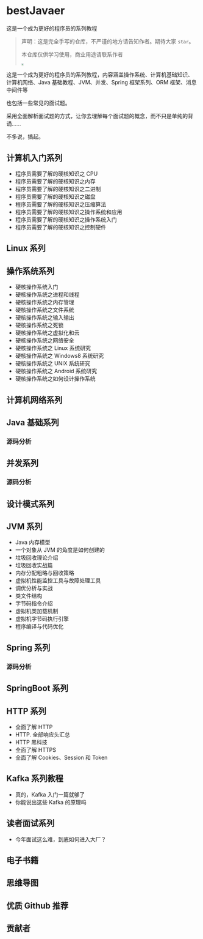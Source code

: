 # bestJavaer
这是一个成为更好的程序员的系列教程

>声明：这是完全手写的仓库，不严谨的地方请告知作者。期待大家 `star`。
>
>本仓库仅供学习使用，商业用途请联系作者
>
><img src="https://raw.githubusercontent.com/crisxuan/bestJavaer/master/qcode/cxuancode.jpeg" style="zoom:33%;" />
>
>

这是一个成为更好的程序员的系列教程，内容涵盖操作系统、计算机基础知识、 计算机网络、Java 基础教程、JVM、并发、Spring 框架系列、ORM 框架、消息中间件等

也包括一些常见的面试题。

采用全面解析面试题的方式，让你去理解每个面试题的概念，而不只是单纯的背诵...... 

不多说，搞起。

## 计算机入门系列

* 程序员需要了解的硬核知识之 CPU
* 程序员需要了解的硬核知识之内存
* 程序员需要了解的硬核知识之二进制
* 程序员需要了解的硬核知识之磁盘
* 程序员需要了解的硬核知识之压缩算法
* 程序员需要了解的硬核知识之操作系统和应用
* 程序员需要了解的硬核知识之操作系统入门
* 程序员需要了解的硬核知识之控制硬件





## Linux 系列









## 操作系统系列

* 硬核操作系统入门
* 硬核操作系统之进程和线程
* 硬核操作系统之内存管理
* 硬核操作系统之文件系统
* 硬核操作系统之输入输出
* 硬核操作系统之死锁
* 硬核操作系统之虚拟化和云
* 硬核操作系统之网络安全
* 硬核操作系统之 Linux 系统研究
* 硬核操作系统之 Windows8 系统研究
* 硬核操作系统之 UNIX 系统研究
* 硬核操作系统之 Android 系统研究
* 硬核操作系统之如何设计操作系统







## 计算机网络系列













## Java 基础系列









### 源码分析









## 并发系列







### 源码分析











## 设计模式系列













## JVM 系列

* Java 内存模型
* 一个对象从 JVM 的角度是如何创建的
* 垃圾回收理论介绍
* 垃圾回收实战篇
* 内存分配粗略与回收策略
* 虚拟机性能监控工具与故障处理工具
* 调优分析与实战
* 类文件结构
* 字节码指令介绍
* 虚拟机类加载机制
* 虚拟机字节码执行引擎
* 程序编译与代码优化





## Spring 系列









### 源码分析







## SpringBoot 系列

















## HTTP 系列

* 全面了解 HTTP 
* HTTP. 全部响应头汇总
* HTTP 黑科技
* 全面了解 HTTPS
* 全面了解 Cookies、Session 和 Token













## Kafka 系列教程

* 真的，Kafka 入门一篇就够了
* 你能说出这些 Kafka 的原理吗







## 读者面试系列

* 今年面试这么难，到底如何进入大厂？







## 电子书籍









## 思维导图









## 优质 Github 推荐







## 贡献者







